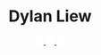 <div id="header" align="center">
<!-- TYPE WRITER -->
  <div id="header" align="center">
    <h1> Dylan Liew </h1>
  </div>
<!-- SOCIAL MEDIA -->
  <div id="badges">
    <a href="">
      <img src="/rsc/linkeln.png" width="3%"/>
    </a>
    <a href="">
      <img src="/rsc/instagram.png" width="3%"/>
    </a>
    <a href="">
      <img src="/rsc/facebook.png" width="3%"/>
    </a>
  </div>


</div>

<!---
Dylan-Liew/Dylan-Liew is a ✨ special ✨ repository because its `README.md` (this file) appears on your GitHub profile.
You can click the Preview link to take a look at your changes.
--->
